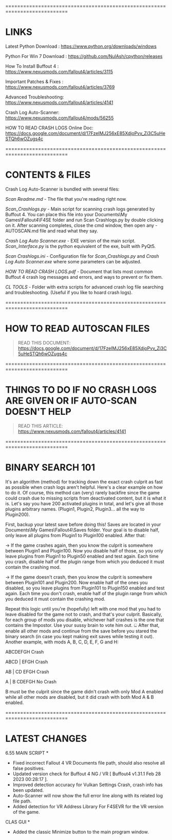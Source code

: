 ===========================================================================

# LINKS #

Latest Python Download : https://www.python.org/downloads/windows

Python For Win 7 Download : https://github.com/NulAsh/cpython/releases

How To Install Buffout 4 : https://www.nexusmods.com/fallout4/articles/3115

Important Patches & Fixes : https://www.nexusmods.com/fallout4/articles/3769

Advanced Troubleshooting: https://www.nexusmods.com/fallout4/articles/4141

Crash Log Auto-Scanner: https://www.nexusmods.com/fallout4/mods/56255

HOW TO READ CRASH LOGS Online Doc: https://docs.google.com/document/d/17FzeIMJ256xE85XdjoPvv_Zi3C5uHeSTQh6wOZugs4c

===========================================================================
# CONTENTS & FILES #

Crash Log Auto-Scanner is bundled with several files:

*Scan Readme.md* - The file that you're reading right now.

*Scan_Crashlogs.py* - Main script for scanning crash logs generated by Buffout 4. You can place this file into your Documents\My Games\Fallout4\F4SE folder
and run Scan Crashlogs.py by double clicking on it. After scanning completes, close the cmd window, then open any -AUTOSCAN.md file and read what they say.

*Crash Log Auto Scanner.exe* - EXE version of the main script. *Scan_Interface.py* is the python equivalent of the exe, built with PyQt5.

*Scan Crashlogs.ini* - Configuration file for *Scan_Crashlogs.py* and *Crash Log Auto Scanner.exe* where some parameters can be adjusted.

*HOW TO READ CRASH LOGS.pdf* - Document that lists most common Buffout 4 crash log messages and errors, and ways to prevent or fix them.

*CL TOOLS* - Folder with extra scripts for advanced crash log file searching and troubleshooting. (Useful if you like to hoard crash logs).

===========================================================================
# HOW TO READ AUTOSCAN FILES #

> READ THIS DOCUMENT: https://docs.google.com/document/d/17FzeIMJ256xE85XdjoPvv_Zi3C5uHeSTQh6wOZugs4c

===========================================================================
# THINGS TO DO IF NO CRASH LOGS ARE GIVEN OR IF AUTO-SCAN DOESN'T HELP #

> READ THIS ARTICLE: https://www.nexusmods.com/fallout4/articles/4141

===========================================================================
# BINARY SEARCH 101 #

It's an algorithm (method) for tracking down the exact crash culprit as fast as possible when crash logs aren't helpful. Here's a clear example on how to do it.
Of course, this method can (very) rarely backfire since the game could crash due to missing scripts from deactivated content, but it is what it is.
Let's say you have 200 activated plugins in total, and let's give all those plugins arbitrary names. (Plugin1, Plugin2, Plugin3... all the way to Plugin200).

First, backup your latest save before doing this! Saves are located in your Documents\My Games\Fallout4\Saves folder.
Your goal is to disable half, only leave all plugins from Plugin1 to Plugin100 enabled. After that:

-> If the game crashes again, then you know the culprit is somewhere between Plugin1 and Plugin100.  Now you disable half of those, so you only leave plugins from
Plugin1 to Plugin50 enabled and test again. Each time you crash, disable half of the plugin range from which you deduced it must contain the crashing mod.

-> If the game doesn't crash,  then you know the culprit is somewhere between Plugin101 and Plugin200. Now enable half of the ones you disabled, so you leave plugins from
Plugin101 to Plugin150 enabled and test again. Each time you don't crash, enable half of the plugin range from which you deduced it must contain the crashing mod.

Repeat this logic until you're (hopefully) left with one mod that you had to leave disabled for the game not to crash, and that's your culprit.
Basically, for each group of mods you disable, whichever half crashes is the one that contains the Impostor. Use your sussy brain to vote him out. ඞ
After that, enable all other mods and continue from the save before you stared the binary search (in case you kept making exit saves while testing it out). 
Another example, with mods A, B, C, D, E, F, G and H:

ABCDEFGH
Crash

ABCD | EFGH
Crash

AB | CD EFGH
Crash

A | B CDEFGH
No Crash

B must be the culprit since the game didn't crash with only Mod A enabled while all other mods are disabled, but it did crash with both Mod A & B enabled.

===========================================================================
# LATEST CHANGES #

6.55
MAIN SCRIPT *

- Fixed incorrect Fallout 4 VR Documents file path, should also resolve all false positives.
- Updated version check for Buffout 4 NG / VR [ Buffout4 v1.31.1 Feb 28 2023 00:28:17 ].
- Improved detection accuracy for Vulkan Settings Crash, crash info has been updated.
- Auto-Scanner will now show the full error line along with its related log file path.
- Added detection for VR Address Library For F4SEVR for the VR version of the game.

CLAS GUI *

- Added the classic Minimize button to the main program window.
